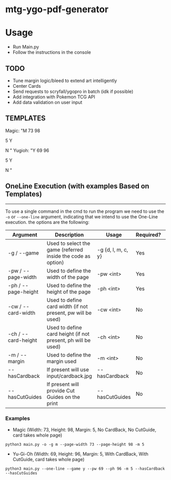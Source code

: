 # mtg-ygo-pdf-generator

# Usage

* Run Main.py  
* Follow the instructions in the console  

## TODO
* Tune margin logic/bleed to extend art intelligently   
* Center Cards  
* Send requests to scryfall/ygopro in batch (idk if possible)  
* Add integration with Pokemon TCG API   
* Add data validation on user input


## TEMPLATES
Magic:
"M
73
98


5
Y

N
"
Yugioh: 
"Y
69
96


5
Y

N
"

## OneLine Execution (with examples Based on Templates)

---
To use a single command in the cmd to run the program we need to use the ``-o`` or ``--one-line`` argument,
indicating that we intend to use the One-Line execution.
the options are the following:

| Argument            | Description                                                  | Usage              | Required? | Type | Defaults |
|---------------------|--------------------------------------------------------------|--------------------|-----------|------|----------|
| -g / --game         | Used to select the game (referred inside the code as option) | -g {d, l, m, c, y} | Yes       | str  | -        |
| -pw / --page-width  | Used to define the width of the page                         | -pw <int\>         | Yes       | int  | -        |
| -ph / --page-height | Used to define the height of the page                        | -ph <int\>         | Yes       | int  | -        |
| -cw / --card-width  | Used to define card width (if not present, pw will be used)  | -cw <int\>         | No        | int  | ^pw      |
| -ch / --card-height | Used to define card height (if not present, ph will be used) | -ch <int\>         | No        | int  | ^ph      |
| -m / --margin       | Used to define the margin used                               | -m <int\>          | No        | int  | 0        |
| --hasCardback       | If present will use input/cardback.jpg                       | --hasCardback      | No        | -    | False    |
| --hasCutGuides      | If present will provide Cut Guides on the print              | --hasCutGuides     | No        | -    | False    |

### Examples
* Magic (Width: 73, Height: 98, Margin: 5, No CardBack, No CutGuide, card takes whole page)
```commandline
python3 main.py -o -g m --page-width 73 --page-height 98 -m 5
```
* Yu-Gi-Oh (Width: 69, Height: 96, Margin: 5, With CardBack, With CutGuide, card takes whole page)
```commandline
python3 main.py --one-line --game y --pw 69 --ph 96 -m 5 --hasCardback --hasCutGuides
```